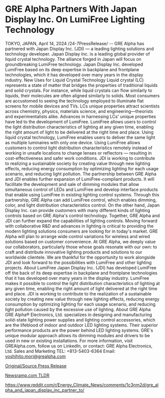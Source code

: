 # GRE Alpha Partners With Japan Display Inc. On LumiFree Lighting Technology

TOKYO, JAPAN, April 14, 2024 /24-7PressRelease/ -- GRE Alpha has partnered with Japan Display Inc. (JDI) — a leading lighting solutions and technology developer.   Japan Display Inc. is a leading global provider of liquid crystal technology.   The alliance forged in Japan will focus on groundbreaking LumiFree technology. Japan Display Inc. developed LumiFree based on its deep expertise in backplane and frontplane technologies, which it has developed over many years in the display industry.  New Uses for Liquid Crystal Technology  Liquid crystal (LC) represents a state of matter that bridges the properties of traditional liquids and solid crystals. For instance, while liquid crystals can flow similarly to liquids, their molecules are often aligned similarly to solids. Most consumers are accustomed to seeing the technology employed to illuminate flat screens for mobile devices and TVs. LCs unique properties attract scientists across chemistry, physics, materials science, and engineering—theorists and experimentalists alike. Advances in harnessing LCs' unique properties have led to the development of LumiFree.  LumiFree allows users to control the light distribution characteristics of lighting at any given time, enabling the right amount of light to be delivered at the right time and place. Using liquid crystal technology, LumiFree enables users to deliver the same light as multiple luminaires with only one device.   Using LumiFree allows customers to control light distribution characteristics remotely instead of working in unsafe locations to change lenses or reflectors — resulting in cost-effectiveness and safer work conditions.   JDI is working to contribute to realizing a sustainable society by creating value through new lighting effects, reducing energy consumption by optimizing lighting for each usage scenario, and reducing light pollution.  The partnership between GRE Alpha and JDI enables further expansion of LumiFree-compliant products. It will facilitate the development and sale of dimming modules that allow simultaneous control of LEDs and LumiFree and develop interface products that enable using LumiFree in existing lighting control systems.  Through this partnership, GRE Alpha can add LumiFree control, which enables dimming, color, and light distribution characteristics control. On the other hand, Japan Display Inc. can provide customers with many different kinds of lighting controls based on GRE Alpha's control technology.   Together, GRE Alpha and JDI can further expand the capabilities of lighting controls. Moving forward with collaborative R&D and advances in lighting is critical to providing the modern lighting solutions consumers are looking for in today's market. GRE Alpha will plan to arrange wide control variations for wireless and wired solutions based on customer convenience.   At GRE Alpha, we deeply value our collaborators, particularly those whose goals resonate with our own: to craft and distribute innovative lighting products and solutions to our worldwide clientele. We are thankful for the opportunity to work alongside JDI and look forward to the possibilities with LumiFree and other lighting projects.  About LumiFree   Japan Display Inc. (JDI) has developed LumiFree off the back of its deep expertise in backplane and frontplane technologies that it has developed over many years in the display industry. LumiFree makes it possible to control the light distribution characteristics of lighting at any given time, enabling the right amount of light delivered at the right time and place. JDI is working to contribute to the realization of a sustainable society by creating new value through new lighting effects, reducing energy consumption by optimizing lighting for each usage scenario, and reducing light pollution caused by the excessive use of lighting.  About GRE Alpha  GRE Alpha® Electronics, Ltd. specializes in designing and manufacturing solid-state lighting power supplies and lighting control accessories, which are the lifeblood of indoor and outdoor LED lighting systems. Their superior performance products are the power behind LED lighting systems. GRE's unique modular approach allows its dimming modules and drivers to be used in new or existing installations. For more information, visit GREAlpha.com, follow us on LinkedIn, or contact:   GRE Alpha Electronics, Ltd. Sales and Marketing TEL: +813-5403-6364 Email: yoshihito.mori@grealpha.com 

[Original/Source Press Release](https://www.24-7pressrelease.com/press-release/509855/gre-alpha-partners-with-japan-display-inc-on-lumifree-lighting-technology)
                    

[Newsramp.com TLDR](None) 

https://www.reddit.com/r/Energy_Climate_News/comments/1c3nm2d/gre_alpha_and_japan_display_inc_partner_to/